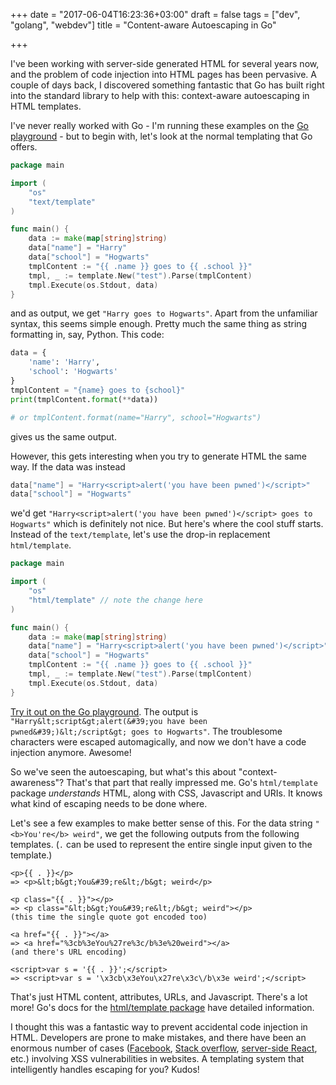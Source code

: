 +++
date = "2017-06-04T16:23:36+03:00"
draft = false
tags = ["dev", "golang", "webdev"]
title = "Content-aware Autoescaping in Go"

+++

I've been working with server-side generated HTML for several years now, and the problem of code injection into HTML pages has been pervasive. A couple of days back, I discovered something fantastic that Go has built right into the standard library to help with this: context-aware autoescaping in HTML templates.
<!--more-->

I've never really worked with Go - I'm running these examples on the [Go playground](https://play.golang.org) - but to begin with, let's look at the normal templating that Go offers.

```go
package main

import (
	"os"
	"text/template"
)

func main() {
	data := make(map[string]string)
	data["name"] = "Harry"
	data["school"] = "Hogwarts"
	tmplContent := "{{ .name }} goes to {{ .school }}"
	tmpl, _ := template.New("test").Parse(tmplContent)
	tmpl.Execute(os.Stdout, data)
}
```

and as output, we get `"Harry goes to Hogwarts"`. Apart from the unfamiliar syntax, this seems simple enough. Pretty much the same thing as string formatting in, say, Python. This code:

```python
data = {
    'name': 'Harry',
    'school': 'Hogwarts'
}
tmplContent = "{name} goes to {school}"
print(tmplContent.format(**data))

# or tmplContent.format(name="Harry", school="Hogwarts")
```

gives us the same output.

However, this gets interesting when you try to generate HTML the same way. If the data was instead

```go
data["name"] = "Harry<script>alert('you have been pwned')</script>"
data["school"] = "Hogwarts"
```

we'd get `"Harry<script>alert('you have been pwned')</script> goes to Hogwarts"` which is definitely not nice. But here's where the cool stuff starts. Instead of the `text/template`, let's use the drop-in replacement `html/template`.

```go
package main

import (
	"os"
	"html/template" // note the change here
)

func main() {
	data := make(map[string]string)
	data["name"] = "Harry<script>alert('you have been pwned')</script>"
	data["school"] = "Hogwarts"
	tmplContent := "{{ .name }} goes to {{ .school }}"
	tmpl, _ := template.New("test").Parse(tmplContent)
	tmpl.Execute(os.Stdout, data)
}
```

[Try it out on the Go playground](https://play.golang.org/p/wKSWLphKpC). The output is `"Harry&lt;script&gt;alert(&#39;you have been pwned&#39;)&lt;/script&gt; goes to Hogwarts"`. The troublesome characters were escaped automagically, and now we don't have a code injection anymore. Awesome!

So we've seen the autoescaping, but what's this about "context-awareness"? That's that part that really impressed me. Go's `html/template` package _understands_ HTML, along with CSS, Javascript and URIs. It knows what kind of escaping needs to be done where.

Let's see a few examples to make better sense of this. For the data string `"<b>You're</b> weird"`, we get the following outputs from the following templates. (`.` can be used to represent the entire single input given to the template.)

```
<p>{{ . }}</p>
=> <p>&lt;b&gt;You&#39;re&lt;/b&gt; weird</p>

<p class="{{ . }}"></p>
=> <p class="&lt;b&gt;You&#39;re&lt;/b&gt; weird"></p>
(this time the single quote got encoded too)

<a href="{{ . }}"></a>
=> <a href="%3cb%3eYou%27re%3c/b%3e%20weird"></a>
(and there's URL encoding)

<script>var s = '{{ . }}';</script>
=> <script>var s = '\x3cb\x3eYou\x27re\x3c\/b\x3e weird';</script>
```

That's just HTML content, attributes, URLs, and Javascript. There's a lot more! Go's docs for the [html/template package](https://golang.org/pkg/html/template/) have detailed information.

I thought this was a fantastic way to prevent accidental code injection in HTML. Developers are prone to make mistakes, and there have been an enormous number of cases ([Facebook](https://blog.detectify.com/2012/12/30/how-i-hacked-facebook-and-received-a-3500-usd-facebook-bug-bounty/), [Stack overflow](http://odedcoster.com/blog/2013/12/15/anatomy-of-a-xss-vulnerability-on-stack-overflow/), [server-side React](https://medium.com/node-security/the-most-common-xss-vulnerability-in-react-js-applications-2bdffbcc1fa0), etc.) involving XSS vulnerabilities in websites. A templating system that intelligently handles escaping for you? Kudos!
